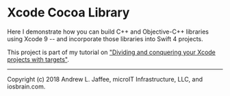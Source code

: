 # Xcode Cocoa Library
Here I demonstrate how you can build C++ and Objective-C++ libraries using Xcode 9 -- and incorporate those libraries into Swift 4 projects.

This project is part of my tutorial on ["Dividing and conquering your Xcode projects with targets"]().

-------
Copyright (c) 2018 Andrew L. Jaffee, microIT Infrastructure, LLC, and iosbrain.com.
